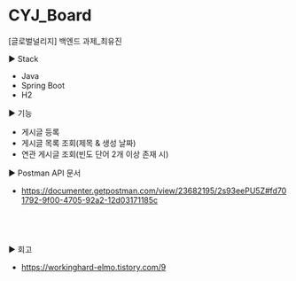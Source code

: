 # CYJ_Board
[글로벌널리지] 백엔드 과제_최유진

▶️ Stack
- Java
- Spring Boot
- H2

▶️ 기능
- 게시글 등록
- 게시글 목록 조회(제목 & 생성 날짜)
- 연관 게시글 조회(빈도 단어 2개 이상 존재 시)

▶️ Postman API 문서
<br> 
- https://documenter.getpostman.com/view/23682195/2s93eePU5Z#fd701792-9f00-4705-92a2-12d03171185c 
</br>

#
▶️ 회고
<br> 
- https://workinghard-elmo.tistory.com/9 
</br>
